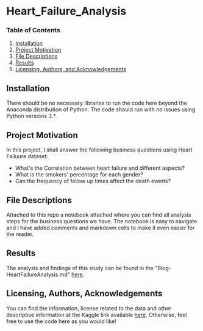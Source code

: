 # Heart_Failure_Analysis

### Table of Contents

1. [Installation](#installation)
2. [Project Motivation](#motivation)
3. [File Descriptions](#files)
4. [Results](#results)
5. [Licensing, Authors, and Acknowledgements](#licensing)

## Installation <a name="installation"></a>
There should be no necessary libraries to run the code here beyond the Anaconda distribution of Python.  The code should run with no issues using Python versions 3.*.

## Project Motivation<a name="motivation"></a>

In this project, I shall answer the following business questions using Heart Failuure dataset:

- What's the Correlation between heart failure and different aspects?
- What is the smokers' percentage for each gender?
- Can the frequency of follow up times affect the death events?


## File Descriptions <a name="files"></a>

Attached to this repo a notebook attached where you can find all analysis steps for the business questions we have.
The notebook is easy to navigate and I have added comments and markdown cells to make it even easier for the reader.  


## Results<a name="results"></a>

The analysis and findings of this study can be found in the "Blog-HeartFailureAnalysis.md" [here](https://github.com/sfarouk3/P1_Heart-Failure-analysis/blob/main/blog.md).


## Licensing, Authors, Acknowledgements<a name="licensing"></a>

You can find the information, license related to the data and other descriptive information at the Kaggle link available [here](https://www.kaggle.com/andrewmvd/heart-failure-clinical-data).  Otherwise, feel free to use the code here as you would like! 

